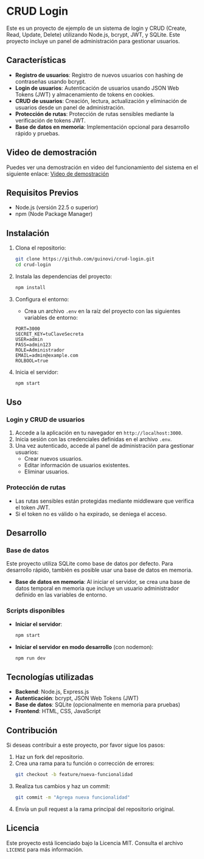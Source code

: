 # CRUD Login

Este es un proyecto de ejemplo de un sistema de login y CRUD (Create, Read, Update, Delete) utilizando Node.js, bcrypt, JWT, y SQLite. Este proyecto incluye un panel de administración para gestionar usuarios.

## Características

- **Registro de usuarios**: Registro de nuevos usuarios con hashing de contraseñas usando bcrypt.
- **Login de usuarios**: Autenticación de usuarios usando JSON Web Tokens (JWT) y almacenamiento de tokens en cookies.
- **CRUD de usuarios**: Creación, lectura, actualización y eliminación de usuarios desde un panel de administración.
- **Protección de rutas**: Protección de rutas sensibles mediante la verificación de tokens JWT.
- **Base de datos en memoria**: Implementación opcional para desarrollo rápido y pruebas.

## Video de demostración

Puedes ver una demostración en video del funcionamiento del sistema en el siguiente enlace:
[Video de demostración](https://youtu.be/-1RvydqA4uQ)

## Requisitos Previos

- Node.js (versión 22.5 o superior)
- npm (Node Package Manager)

## Instalación

1. Clona el repositorio:
    ```bash
    git clone https://github.com/guinovi/crud-login.git
    cd crud-login
    ```

2. Instala las dependencias del proyecto:
    ```bash
    npm install
    ```

3. Configura el entorno:
   - Crea un archivo `.env` en la raíz del proyecto con las siguientes variables de entorno:
    ```env
    PORT=3000
    SECRET_KEY=tuClaveSecreta
    USER=admin
    PASS=admin123
    ROLE=Administrador
    EMAIL=admin@example.com
    ROLBOOL=true
    ```

4. Inicia el servidor:
    ```bash
    npm start
    ```

## Uso

### Login y CRUD de usuarios

1. Accede a la aplicación en tu navegador en `http://localhost:3000`.
2. Inicia sesión con las credenciales definidas en el archivo `.env`.
3. Una vez autenticado, accede al panel de administración para gestionar usuarios:
   - Crear nuevos usuarios.
   - Editar información de usuarios existentes.
   - Eliminar usuarios.

### Protección de rutas

- Las rutas sensibles están protegidas mediante middleware que verifica el token JWT.
- Si el token no es válido o ha expirado, se deniega el acceso.

## Desarrollo

### Base de datos

Este proyecto utiliza SQLite como base de datos por defecto. Para desarrollo rápido, también es posible usar una base de datos en memoria.

- **Base de datos en memoria**:
  Al iniciar el servidor, se crea una base de datos temporal en memoria que incluye un usuario administrador definido en las variables de entorno.

### Scripts disponibles

- **Iniciar el servidor**:
    ```bash
    npm start
    ```
- **Iniciar el servidor en modo desarrollo** (con nodemon):
    ```bash
    npm run dev
    ```

## Tecnologías utilizadas

- **Backend**: Node.js, Express.js
- **Autenticación**: bcrypt, JSON Web Tokens (JWT)
- **Base de datos**: SQLite (opcionalmente en memoria para pruebas)
- **Frontend**: HTML, CSS, JavaScript

## Contribución

Si deseas contribuir a este proyecto, por favor sigue los pasos:

1. Haz un fork del repositorio.
2. Crea una rama para tu función o corrección de errores:
    ```bash
    git checkout -b feature/nueva-funcionalidad
    ```
3. Realiza tus cambios y haz un commit:
    ```bash
    git commit -m "Agrega nueva funcionalidad"
    ```
4. Envía un pull request a la rama principal del repositorio original.

## Licencia

Este proyecto está licenciado bajo la Licencia MIT. Consulta el archivo `LICENSE` para más información.

